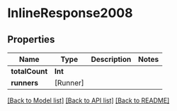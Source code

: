# InlineResponse2008

## Properties
Name | Type | Description | Notes
------------ | ------------- | ------------- | -------------
**totalCount** | **Int** |  | 
**runners** | [Runner] |  | 

[[Back to Model list]](../README.md#documentation-for-models) [[Back to API list]](../README.md#documentation-for-api-endpoints) [[Back to README]](../README.md)



